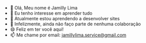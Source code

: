 - 👋 Olá, Meu nome é Jamilly Lima
- 👀 Eu tenho interesse em aprender tudo
- 🌱 Atualmente estou aprendendo a desenvolver sites
- 💞️ Infelizmente, ainda não faço parte de nenhuma colaboração
- 😄 Feliz em ter você aqui!
- 📫 Me chame por email: jamillylima.service@gmail.com
